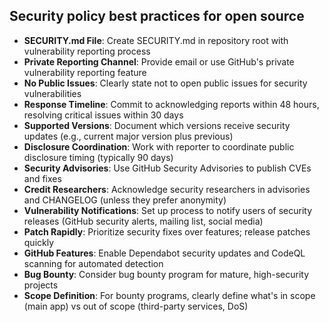## Security policy best practices for open source

- **SECURITY.md File**: Create SECURITY.md in repository root with vulnerability reporting process
- **Private Reporting Channel**: Provide email or use GitHub's private vulnerability reporting feature
- **No Public Issues**: Clearly state not to open public issues for security vulnerabilities
- **Response Timeline**: Commit to acknowledging reports within 48 hours, resolving critical issues within 30 days
- **Supported Versions**: Document which versions receive security updates (e.g., current major version plus previous)
- **Disclosure Coordination**: Work with reporter to coordinate public disclosure timing (typically 90 days)
- **Security Advisories**: Use GitHub Security Advisories to publish CVEs and fixes
- **Credit Researchers**: Acknowledge security researchers in advisories and CHANGELOG (unless they prefer anonymity)
- **Vulnerability Notifications**: Set up process to notify users of security releases (GitHub security alerts, mailing list, social media)
- **Patch Rapidly**: Prioritize security fixes over features; release patches quickly
- **GitHub Features**: Enable Dependabot security updates and CodeQL scanning for automated detection
- **Bug Bounty**: Consider bug bounty program for mature, high-security projects
- **Scope Definition**: For bounty programs, clearly define what's in scope (main app) vs out of scope (third-party services, DoS)
